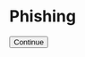 # Phishing
<button class="buttons" type="submit" role="button" onClick="parent.open('./html/password.html')">Continue</button>